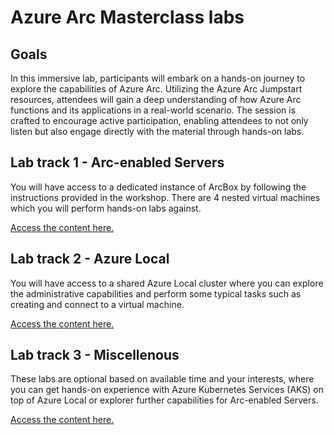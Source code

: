 # Azure Arc Masterclass labs

## Goals

In this immersive lab, participants will embark on a hands-on journey to explore the capabilities of Azure Arc. Utilizing the Azure Arc Jumpstart resources, attendees will gain a deep understanding of how Azure Arc functions and its applications in a real-world scenario. The session is crafted to encourage active participation, enabling attendees to not only listen but also engage directly with the material through hands-on labs.

## Lab track 1 - Arc-enabled Servers

You will have access to a dedicated instance of ArcBox by following the instructions provided in the workshop.
There are 4 nested virtual machines which you will perform hands-on labs against.

[Access the content here.](./_labs_arc-enabled-servers.md)

## Lab track 2 - Azure Local

You will have access to a shared Azure Local cluster where you can explore the administrative capabilities and perform some typical tasks such as creating and connect to a virtual machine.

[Access the content here.](./_labs_azure_local.md)

## Lab track 3 - Miscellenous

These labs are optional based on available time and your interests, where you can get hands-on experience with Azure Kubernetes Services (AKS) on top of Azure Local or explorer further capabilities for Arc-enabled Servers.

[Access the content here.](./_labs_miscellenous.md)
